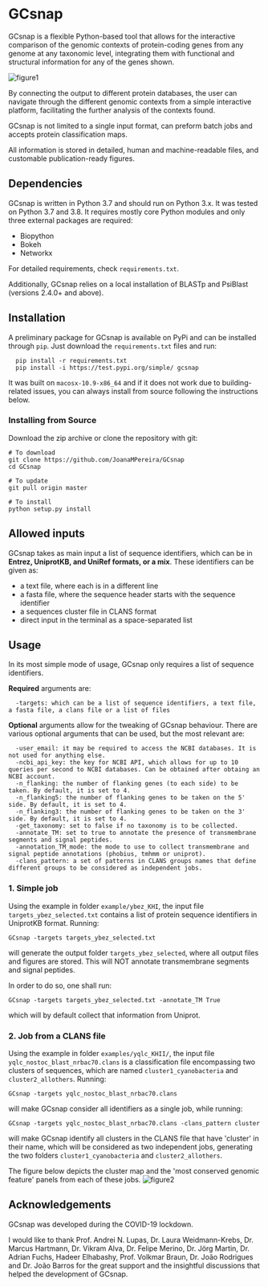 # GCsnap

GCsnap is a flexible Python-based tool that allows for the interactive comparison of the genomic contexts of protein-coding genes from any genome at any taxonomic level, integrating them with functional and structural information for any of the genes shown. 

![figure1](https://github.com/JoanaMPereira/GCsnap/blob/master/examples/Fig1.png)

By connecting the output to different protein databases, the user can navigate through the different genomic contexts from a simple interactive platform, facilitating the further analysis of the contexts found. 

GCsnap is not limited to a single input format, can preform batch jobs and accepts protein classification maps. 

All information is stored in detailed, human and machine-readable files, and customable publication-ready figures.

## Dependencies

GCsnap is written in Python 3.7 and should run on Python 3.x. It was tested on Python 3.7 and 3.8. It requires mostly core Python modules and only three external packages are required: 
  - Biopython
  - Bokeh
  - Networkx 

For detailed requirements, check ```requirements.txt```.

Additionally, GCsnap relies on a local installation of BLASTp and PsiBlast (versions 2.4.0+ and above). 

## Installation

A preliminary package for GCsnap is available on PyPi and can be installed through ```pip```. Just download the ```requirements.txt``` files and run:

```
  pip install -r requirements.txt
  pip install -i https://test.pypi.org/simple/ gcsnap
```
It was built on ```macosx-10.9-x86_64``` and if it does not work due to building-related issues, you can always install from source following the instructions below.

### Installing from Source

Download the zip archive or clone the repository with git:

```
# To download
git clone https://github.com/JoanaMPereira/GCsnap
cd GCsnap

# To update
git pull origin master

# To install
python setup.py install
```

## Allowed inputs

GCsnap takes as main input a list of sequence identifiers, which can be in **Entrez, UniprotKB, and UniRef formats, or a mix**. These identifiers can be given as:
  - a text file, where each is in a different line
  - a fasta file, where the sequence header starts with the sequence identifier
  - a sequences cluster file in CLANS format
  - direct input in the terminal as a space-separated list
  
## Usage

In its most simple mode of usage, GCsnap only requires a list of sequence identifiers. 

**Required** arguments are:
```
  -targets: which can be a list of sequence identifiers, a text file, a fasta file, a clans file or a list of files
```
**Optional** arguments allow for the tweaking of GCsnap behaviour. There are various optional arguments that can be used, but the most relevant are:
```  
  -user_email: it may be required to access the NCBI databases. It is not used for anything else.
  -ncbi_api_key: the key for NCBI API, which allows for up to 10 queries per second to NCBI databases. Can be obtained after obtaing an NCBI account.
  -n_flanking: the number of flanking genes (to each side) to be taken. By default, it is set to 4.
  -n_flanking5: the number of flanking genes to be taken on the 5' side. By default, it is set to 4.
  -n_flanking3: the number of flanking genes to be taken on the 3' side. By default, it is set to 4.
  -get_taxonomy: set to false if no taxonomy is to be collected.
  -annotate_TM: set to true to annotate the presence of transmembrane segments and signal peptides.
  -annotation_TM_mode: the mode to use to collect transmembrane and signal peptide annotations (phobius, tmhmm or uniprot).
  -clans_pattern: a set of patterns in CLANS groups names that define different groups to be considered as independent jobs.
```
### 1. Simple job

Using the example in folder `example/ybez_KHI`, the input file `targets_ybez_selected.txt` contains a list of protein sequence identifiers in UniprotKB format. Running:
```
GCsnap -targets targets_ybez_selected.txt
```
will generate the output folder `targets_ybez_selected`, where all output files and figures are stored.
This will NOT annotate transmembrane segments and signal peptides.

In order to do so, one shall run:
```
GCsnap -targets targets_ybez_selected.txt -annotate_TM True
```
which will by default collect that information from Uniprot.

### 2. Job from a CLANS file

Using the example in folder `examples/yqlc_KHII/`, the input file `yqlc_nostoc_blast_nrbac70.clans` is a classification file encompassing two clusters of sequences, which are named `cluster1_cyanobacteria` and `cluster2_allothers`. 
Running:
```
GCsnap -targets yqlc_nostoc_blast_nrbac70.clans 
```
will make GCsnap consider all identifiers as a single job, while running:
```
GCsnap -targets yqlc_nostoc_blast_nrbac70.clans -clans_pattern cluster
```
will make GCsnap identify all clusters in the CLANS file that have 'cluster' in their name, which will be considered as two independent jobs, generating the two folders `cluster1_cyanobacteria` and `cluster2_allothers`.

The figure below depicts the cluster map and the 'most conserved genomic feature' panels from each of these jobs.
![figure2](https://github.com/JoanaMPereira/GCsnap/blob/master/examples/Fig2.png)

## Acknowledgements

GCsnap was developed during the COVID-19 lockdown. 

I would like to thank Prof. Andrei N. Lupas, Dr. Laura Weidmann-Krebs, Dr. Marcus Hartmann, Dr. Vikram Alva, Dr. Felipe Merino, Dr. Jörg Martin, Dr. Adrian Fuchs, Hadeer Elhabashy, Prof. Volkmar Braun, Dr. João Rodrigues and Dr. João Barros for the great support and the insightful discussions that helped the development of GCsnap.
